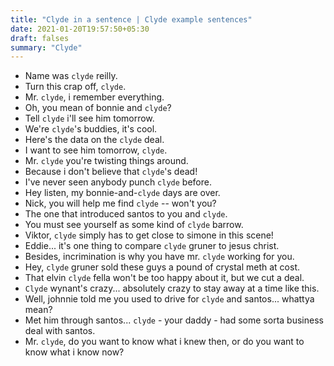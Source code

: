 ```yaml
---
title: "Clyde in a sentence | Clyde example sentences"
date: 2021-01-20T19:57:50+05:30
draft: falses
summary: "Clyde"
---
```

- Name was `clyde` reilly.
- Turn this crap off, `clyde`.
- Mr. `clyde`, i remember everything.
- Oh, you mean of bonnie and `clyde`?
- Tell `clyde` i'll see him tomorrow.
- We're `clyde`'s buddies, it's cool.
- Here's the data on the `clyde` deal.
- I want to see him tomorrow, `clyde`.
- Mr. `clyde` you're twisting things around.
- Because i don't believe that `clyde`'s dead!
- I've never seen anybody punch `clyde` before.
- Hey listen, my bonnie-and-`clyde` days are over.
- Nick, you will help me find `clyde` -- won't you?
- The one that introduced santos to you and `clyde`.
- You must see yourself as some kind of `clyde` barrow.
- Viktor, `clyde` simply has to get close to simone in this scene!
- Eddie... it's one thing to compare `clyde` gruner to jesus christ.
- Besides, incrimination is why you have mr. `clyde` working for you.
- Hey, `clyde` gruner sold these guys a pound of crystal meth at cost.
- That elvin `clyde` fella won't be too happy about it, but we cut a deal.
- `Clyde` wynant's crazy... absolutely crazy to stay away at a time like this.
- Well, johnnie told me you used to drive for `clyde` and santos... whattya mean?
- Met him through santos... `clyde` - your daddy - had some sorta business deal with santos.
- Mr. `clyde`, do you want to know what i knew then, or do you want to know what i know now?
                 

